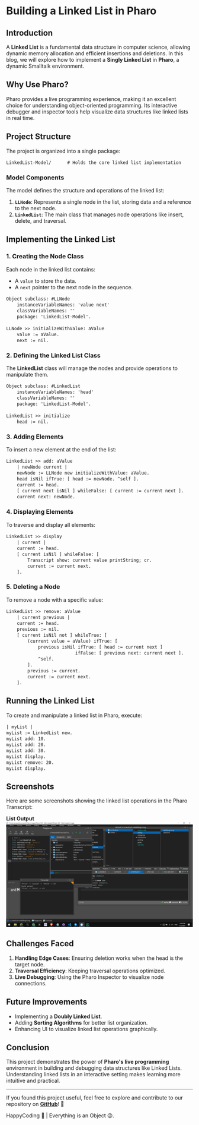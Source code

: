 # Building a Linked List in Pharo

## Introduction
A **Linked List** is a fundamental data structure in computer science, allowing dynamic memory allocation and efficient insertions and deletions. In this blog, we will explore how to implement a **Singly Linked List** in **Pharo**, a dynamic Smalltalk environment.

## Why Use Pharo?
Pharo provides a live programming experience, making it an excellent choice for understanding object-oriented programming. Its interactive debugger and inspector tools help visualize data structures like linked lists in real time.

## Project Structure
The project is organized into a single package:

```
LinkedList-Model/      # Holds the core linked list implementation
```

### **Model Components**
The model defines the structure and operations of the linked list:

1. **`LLNode`**: Represents a single node in the list, storing data and a reference to the next node.
2. **`LinkedList`**: The main class that manages node operations like insert, delete, and traversal.

## Implementing the Linked List
### 1. **Creating the Node Class**
Each node in the linked list contains:
- A `value` to store the data.
- A `next` pointer to the next node in the sequence.

```smalltalk
Object subclass: #LLNode
    instanceVariableNames: 'value next'
    classVariableNames: ''
    package: 'LinkedList-Model'.

LLNode >> initializeWithValue: aValue
    value := aValue.
    next := nil.
```

### 2. **Defining the Linked List Class**
The **LinkedList** class will manage the nodes and provide operations to manipulate them.

```smalltalk
Object subclass: #LinkedList
    instanceVariableNames: 'head'
    classVariableNames: ''
    package: 'LinkedList-Model'.

LinkedList >> initialize
    head := nil.
```

### 3. **Adding Elements**
To insert a new element at the end of the list:

```smalltalk
LinkedList >> add: aValue
    | newNode current |
    newNode := LLNode new initializeWithValue: aValue.
    head isNil ifTrue: [ head := newNode. ^self ].
    current := head.
    [ current next isNil ] whileFalse: [ current := current next ].
    current next: newNode.
```

### 4. **Displaying Elements**
To traverse and display all elements:

```smalltalk
LinkedList >> display
    | current |
    current := head.
    [ current isNil ] whileFalse: [
        Transcript show: current value printString; cr.
        current := current next.
    ].
```

### 5. **Deleting a Node**
To remove a node with a specific value:

```smalltalk
LinkedList >> remove: aValue
    | current previous |
    current := head.
    previous := nil.
    [ current isNil not ] whileTrue: [
        (current value = aValue) ifTrue: [
            previous isNil ifTrue: [ head := current next ]
                          ifFalse: [ previous next: current next ].
            ^self.
        ].
        previous := current.
        current := current next.
    ].
```

## Running the Linked List
To create and manipulate a linked list in Pharo, execute:

```smalltalk
| myList |
myList := LinkedList new.
myList add: 10.
myList add: 20.
myList add: 30.
myList display.
myList remove: 20.
myList display.
```

## Screenshots
Here are some screenshots showing the linked list operations in the Pharo Transcript:

**List Output**
   ![Screenshot 1](LinkeList-Implementation.png)


## Challenges Faced
1. **Handling Edge Cases**: Ensuring deletion works when the head is the target node.
2. **Traversal Efficiency**: Keeping traversal operations optimized.
3. **Live Debugging**: Using the Pharo Inspector to visualize node connections.

## Future Improvements
- Implementing a **Doubly Linked List**.
- Adding **Sorting Algorithms** for better list organization.
- Enhancing UI to visualize linked list operations graphically.

## Conclusion
This project demonstrates the power of **Pharo's live programming** environment in building and debugging data structures like Linked Lists. Understanding linked lists in an interactive setting makes learning more intuitive and practical.

---
If you found this project useful, feel free to explore and contribute to our repository on [**GitHub**](https://github.com/PrasannaPal21/Pharo-LinkedList)! 🚀

HappyCoding 🚀 | Everything is an Object 😉.

